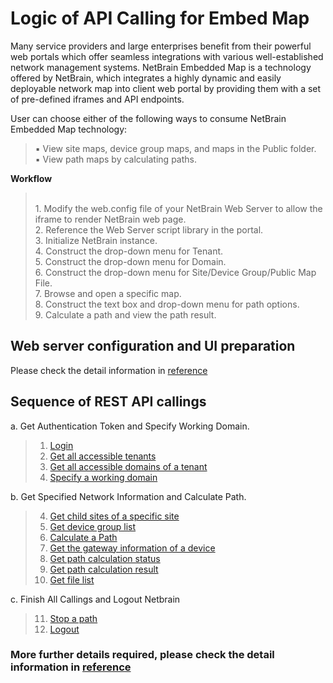 
# Logic of API Calling for Embed Map
Many service providers and large enterprises benefit from their powerful web portals which offer seamless integrations with various well-established network management systems. NetBrain Embedded Map is a technology offered by NetBrain, which integrates a highly dynamic and easily deployable network map into client web portal by providing them with a set of pre-defined iframes and API endpoints.

User can choose either of the following ways to consume NetBrain Embedded Map technology:<br>
>▪ View site maps, device group maps, and maps in the Public folder.<br>
▪ View path maps by calculating paths.

**Workflow**
><br>1. Modify the web.config file of your NetBrain Web Server to allow the iframe to render NetBrain web page.<br>2. Reference the Web Server script library in the portal.<br>3. Initialize NetBrain instance.<br>4. Construct the drop-down menu for Tenant.<br>5. Construct the drop-down menu for Domain.<br>6. Construct the drop-down menu for Site/Device Group/Public Map File.<br>7. Browse and open a specific map.<br>8. Construct the text box and drop-down menu for path options.<br>9. Calculate a path and view the path result.

## Web server configuration and UI preparation 
Please check the detail information in [reference](https://github.com/Gongdai/REST_API_with_Markdown/blob/master/Golden%20Use%20Case%20Templates/v3_NetBrain_Embedded_Map_Quick_Start_Guide.pdf)

## Sequence of REST API callings
a. Get Authentication Token and Specify Working Domain.
>1. [Login](https://github.com/Gongdai/REST_API_with_Markdown/blob/master/REST%20APIs%20Documentation/Authentication%20and%20Authorization/Login%20API.md) <br>
>2. [Get all accessible tenants](https://github.com/Gongdai/REST_API_with_Markdown/blob/master/REST%20APIs%20Documentation/Authentication%20and%20Authorization/Get%20All%20Accessible%20Tenants%20API.md) <br>
>3. [Get all accessible domains of a tenant](https://github.com/Gongdai/REST_API_with_Markdown/blob/master/REST%20APIs%20Documentation/Authentication%20and%20Authorization/Get%20All%20Accessible%20Domains%20API.md) <br>
>4. [Specify a working domain](https://github.com/Gongdai/REST_API_with_Markdown/blob/master/REST%20APIs%20Documentation/Authentication%20and%20Authorization/Specify%20A%20Working%20Domain%20API.md)

b. Get Specified Network Information and Calculate Path. 
>4. [Get child sites of a specific site](https://github.com/Gongdai/REST_API_with_Markdown/blob/master/REST%20APIs%20Documentation/Site%20Management/Get%20Child%20Site%20API.md) <br>
>5. [Get device group list](https://github.com/Gongdai/REST_API_with_Markdown/blob/master/REST%20APIs%20Documentation/Devices%20Management/Get%20Device%20Group%20API.md) <br>
>6. [Calculate a Path](https://github.com/Gongdai/REST_API_with_Markdown/blob/master/REST%20APIs%20Documentation/Path%20Management/Calculate%20Path%20API.md) <br>
>7. [Get the gateway information of a device](https://github.com/Gongdai/REST_API_with_Markdown/blob/master/REST%20APIs%20Documentation/Path%20Management/Resolve%20Device%20Gateway%20API.md) <br>
>8. [Get path calculation status]() <br>
>9. [Get path calculation result](https://github.com/Gongdai/REST_API_with_Markdown/blob/master/REST%20APIs%20Documentation/Path%20Management/Get%20Path%20Calculation%20Result%20API.md) <br>
>10. [Get file list](https://github.com/Gongdai/Netbrain_REST_API_First_Regularization/blob/master/Netbrain_REST_API/API_test/Golden%20Use%20Case%20Templates/Logic%20of%20API%20Calling%20for%20Embed%20Map.md)

c. Finish All Callings and Logout Netbrain 
>11. [Stop a path](https://github.com/Gongdai/Netbrain_REST_API_First_Regularization/blob/master/Netbrain_REST_API/API_test/Golden%20Use%20Case%20Templates/Logic%20of%20API%20Calling%20for%20Embed%20Map.md) 
>12. [Logout](https://github.com/Gongdai/REST_API_with_Markdown/blob/master/REST%20APIs%20Documentation/Authentication%20and%20Authorization/Logout%20API.md)

### More further details required, please check the detail information in [reference](https://github.com/Gongdai/REST_API_with_Markdown/blob/master/Golden%20Use%20Case%20Templates/v3_NetBrain_Embedded_Map_Quick_Start_Guide.pdf)
